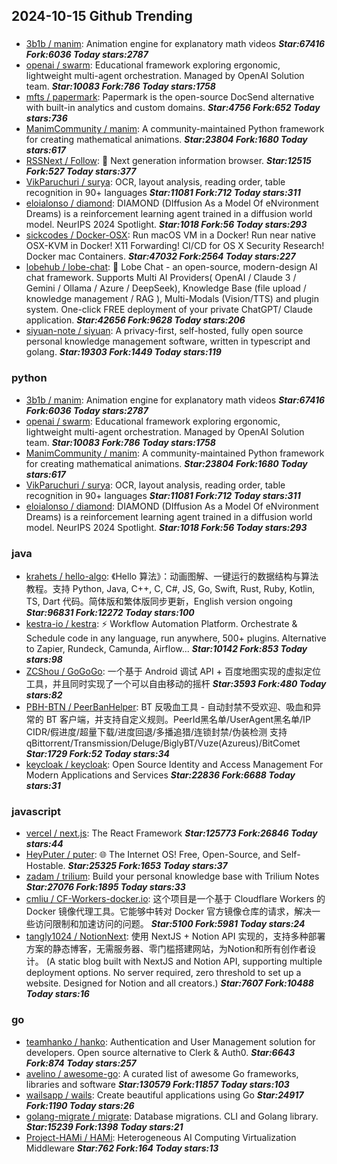 ## 2024-10-15 Github Trending

### 
* [3b1b / manim](https://github.com/3b1b/manim): Animation engine for explanatory math videos ***Star:67416 Fork:6036 Today stars:2787***
* [openai / swarm](https://github.com/openai/swarm): Educational framework exploring ergonomic, lightweight multi-agent orchestration. Managed by OpenAI Solution team. ***Star:10083 Fork:786 Today stars:1758***
* [mfts / papermark](https://github.com/mfts/papermark): Papermark is the open-source DocSend alternative with built-in analytics and custom domains. ***Star:4756 Fork:652 Today stars:736***
* [ManimCommunity / manim](https://github.com/ManimCommunity/manim): A community-maintained Python framework for creating mathematical animations. ***Star:23804 Fork:1680 Today stars:617***
* [RSSNext / Follow](https://github.com/RSSNext/Follow): 🧡 Next generation information browser. ***Star:12515 Fork:527 Today stars:377***
* [VikParuchuri / surya](https://github.com/VikParuchuri/surya): OCR, layout analysis, reading order, table recognition in 90+ languages ***Star:11081 Fork:712 Today stars:311***
* [eloialonso / diamond](https://github.com/eloialonso/diamond): DIAMOND (DIffusion As a Model Of eNvironment Dreams) is a reinforcement learning agent trained in a diffusion world model. NeurIPS 2024 Spotlight. ***Star:1018 Fork:56 Today stars:293***
* [sickcodes / Docker-OSX](https://github.com/sickcodes/Docker-OSX): Run macOS VM in a Docker! Run near native OSX-KVM in Docker! X11 Forwarding! CI/CD for OS X Security Research! Docker mac Containers. ***Star:47032 Fork:2564 Today stars:227***
* [lobehub / lobe-chat](https://github.com/lobehub/lobe-chat): 🤯 Lobe Chat - an open-source, modern-design AI chat framework. Supports Multi AI Providers( OpenAI / Claude 3 / Gemini / Ollama / Azure / DeepSeek), Knowledge Base (file upload / knowledge management / RAG ), Multi-Modals (Vision/TTS) and plugin system. One-click FREE deployment of your private ChatGPT/ Claude application. ***Star:42656 Fork:9628 Today stars:206***
* [siyuan-note / siyuan](https://github.com/siyuan-note/siyuan): A privacy-first, self-hosted, fully open source personal knowledge management software, written in typescript and golang. ***Star:19303 Fork:1449 Today stars:119***

### python
* [3b1b / manim](https://github.com/3b1b/manim): Animation engine for explanatory math videos ***Star:67416 Fork:6036 Today stars:2787***
* [openai / swarm](https://github.com/openai/swarm): Educational framework exploring ergonomic, lightweight multi-agent orchestration. Managed by OpenAI Solution team. ***Star:10083 Fork:786 Today stars:1758***
* [ManimCommunity / manim](https://github.com/ManimCommunity/manim): A community-maintained Python framework for creating mathematical animations. ***Star:23804 Fork:1680 Today stars:617***
* [VikParuchuri / surya](https://github.com/VikParuchuri/surya): OCR, layout analysis, reading order, table recognition in 90+ languages ***Star:11081 Fork:712 Today stars:311***
* [eloialonso / diamond](https://github.com/eloialonso/diamond): DIAMOND (DIffusion As a Model Of eNvironment Dreams) is a reinforcement learning agent trained in a diffusion world model. NeurIPS 2024 Spotlight. ***Star:1018 Fork:56 Today stars:293***

### java
* [krahets / hello-algo](https://github.com/krahets/hello-algo): 《Hello 算法》：动画图解、一键运行的数据结构与算法教程。支持 Python, Java, C++, C, C#, JS, Go, Swift, Rust, Ruby, Kotlin, TS, Dart 代码。简体版和繁体版同步更新，English version ongoing ***Star:96831 Fork:12272 Today stars:100***
* [kestra-io / kestra](https://github.com/kestra-io/kestra): ⚡ Workflow Automation Platform. Orchestrate & Schedule code in any language, run anywhere, 500+ plugins. Alternative to Zapier, Rundeck, Camunda, Airflow... ***Star:10142 Fork:853 Today stars:98***
* [ZCShou / GoGoGo](https://github.com/ZCShou/GoGoGo): 一个基于 Android 调试 API + 百度地图实现的虚拟定位工具，并且同时实现了一个可以自由移动的摇杆 ***Star:3593 Fork:480 Today stars:82***
* [PBH-BTN / PeerBanHelper](https://github.com/PBH-BTN/PeerBanHelper): BT 反吸血工具 - 自动封禁不受欢迎、吸血和异常的 BT 客户端，并支持自定义规则。PeerId黑名单/UserAgent黑名单/IP CIDR/假进度/超量下载/进度回退/多播追猎/连锁封禁/伪装检测 支持 qBittorrent/Transmission/Deluge/BiglyBT/Vuze(Azureus)/BitComet ***Star:1729 Fork:52 Today stars:34***
* [keycloak / keycloak](https://github.com/keycloak/keycloak): Open Source Identity and Access Management For Modern Applications and Services ***Star:22836 Fork:6688 Today stars:31***

### javascript
* [vercel / next.js](https://github.com/vercel/next.js): The React Framework ***Star:125773 Fork:26846 Today stars:44***
* [HeyPuter / puter](https://github.com/HeyPuter/puter): 🌐 The Internet OS! Free, Open-Source, and Self-Hostable. ***Star:25325 Fork:1653 Today stars:37***
* [zadam / trilium](https://github.com/zadam/trilium): Build your personal knowledge base with Trilium Notes ***Star:27076 Fork:1895 Today stars:33***
* [cmliu / CF-Workers-docker.io](https://github.com/cmliu/CF-Workers-docker.io): 这个项目是一个基于 Cloudflare Workers 的 Docker 镜像代理工具。它能够中转对 Docker 官方镜像仓库的请求，解决一些访问限制和加速访问的问题。 ***Star:5100 Fork:5981 Today stars:24***
* [tangly1024 / NotionNext](https://github.com/tangly1024/NotionNext): 使用 NextJS + Notion API 实现的，支持多种部署方案的静态博客，无需服务器、零门槛搭建网站，为Notion和所有创作者设计。 (A static blog built with NextJS and Notion API, supporting multiple deployment options. No server required, zero threshold to set up a website. Designed for Notion and all creators.) ***Star:7607 Fork:10488 Today stars:16***

### go
* [teamhanko / hanko](https://github.com/teamhanko/hanko): Authentication and User Management solution for developers. Open source alternative to Clerk & Auth0. ***Star:6643 Fork:874 Today stars:257***
* [avelino / awesome-go](https://github.com/avelino/awesome-go): A curated list of awesome Go frameworks, libraries and software ***Star:130579 Fork:11857 Today stars:103***
* [wailsapp / wails](https://github.com/wailsapp/wails): Create beautiful applications using Go ***Star:24917 Fork:1190 Today stars:26***
* [golang-migrate / migrate](https://github.com/golang-migrate/migrate): Database migrations. CLI and Golang library. ***Star:15239 Fork:1398 Today stars:21***
* [Project-HAMi / HAMi](https://github.com/Project-HAMi/HAMi): Heterogeneous AI Computing Virtualization Middleware ***Star:762 Fork:164 Today stars:13***

